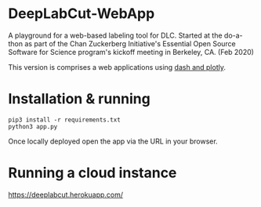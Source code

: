 # DeepLabCut-WebApp

  A playground for a web-based labeling tool for DLC. Started at the do-a-thon as part of the Chan Zuckerberg Initiative's Essential Open Source Software for Science program's kickoff meeting in Berkeley, CA. (Feb 2020)
  
This version is comprises a web applications using [dash and plotly](https://dash.plotly.com/).

# Installation & running
```
pip3 install -r requirements.txt
python3 app.py
```
Once locally deployed open the app via the URL in your browser. 

# Running a cloud instance

  https://deeplabcut.herokuapp.com/
